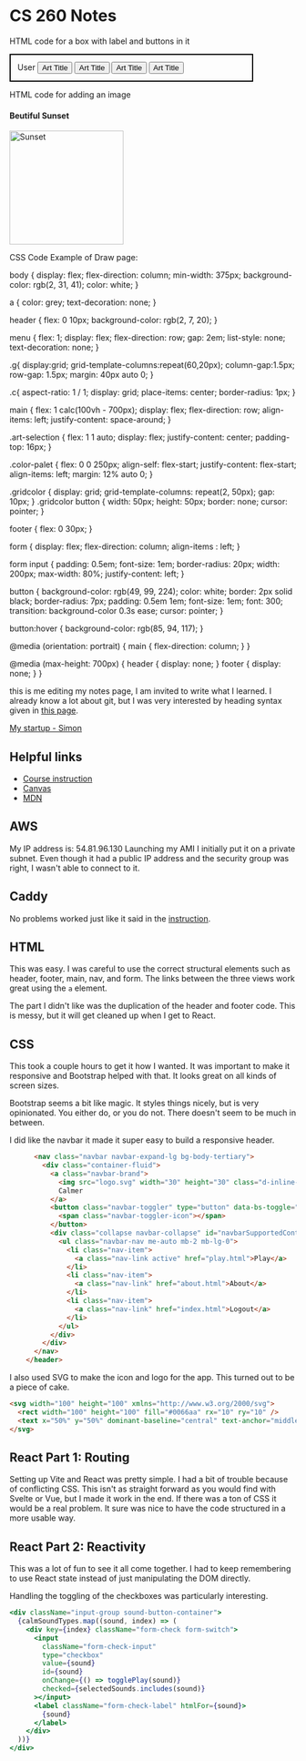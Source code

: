 # CS 260 Notes

HTML code for a box with label and buttons in it
<div style="border:2px solid #000; padding:12px; margin-bottom:10px; max-width:400px;">
            User
            <button type="submit">Art Title</button>
            <button type="submit">Art Title</button>
            <button type="submit">Art Title</button>
            <button type="submit">Art Title</button>
</div>

HTML code for adding an image
 <div>
  <h4>Beutiful Sunset</h4>
    <img src="../sunset.jpeg" alt="Sunset" width="200">
</div>




CSS Code Example of Draw page:

body {
  display: flex;
  flex-direction: column;
  min-width: 375px;
  background-color: rgb(2, 31, 41);
  color: white;
}

a {
  color: grey;
  text-decoration: none;
}


header {
  flex: 0 10px;
  background-color: rgb(2, 7, 20);
}

menu {
  flex: 1;
  display: flex; 
  flex-direction: row;
  gap: 2em;
  list-style: none;
  text-decoration: none;
} 

.g{
    display:grid;
    grid-template-columns:repeat(60,20px);
    column-gap:1.5px;
    row-gap: 1.5px;
    margin: 40px auto 0;
}

.c{
    aspect-ratio: 1 / 1;
    display: grid;
    place-items: center;
    border-radius: 1px;
}



main {
  flex: 1 calc(100vh - 700px);
  display: flex;
  flex-direction: row;
  align-items: left;
  justify-content: space-around;
}

.art-selection {
  flex: 1 1 auto;
  display: flex;
  justify-content: center;
  padding-top: 16px;
}

.color-palet {
    flex: 0 0 250px;
    align-self: flex-start;
    justify-content: flex-start;
    align-items: left;
    margin: 12% auto 0;
}

.gridcolor {
  display: grid;
  grid-template-columns: repeat(2, 50px);
  gap: 10px;
}
.gridcolor button {
  width: 50px;
  height: 50px;
  border: none;
  cursor: pointer;
}

footer {
  flex: 0 30px;
}


form {
  display: flex;
  flex-direction: column;
  align-items : left;
}

form input {
  padding: 0.5em;
  font-size: 1em;
  border-radius: 20px;
  width: 200px;
  max-width: 80%; 
  justify-content: left;
}



button {
  background-color: rgb(49, 99, 224);
  color: white;
  border: 2px solid black;
  border-radius: 7px;
  padding: 0.5em 1em;
  font-size: 1em;
  font: 300;
  transition: background-color 0.3s ease;
  cursor: pointer;
}

button:hover {
  background-color: rgb(85, 94, 117);
}



@media (orientation: portrait) {
  main {
    flex-direction: column;
  }
}

@media (max-height: 700px) {
  header {
    display: none;
  }
  footer {
    display: none;
  }
}










this is me editing my notes page, I am invited to write what I learned. I already know a lot about git, but I was very interested by heading syntax given in [this page](https://docs.github.com/en/get-started/writing-on-github/getting-started-with-writing-and-formatting-on-github/basic-writing-and-formatting-syntax).



[My startup - Simon](https://simon.cs260.click)

## Helpful links

- [Course instruction](https://github.com/webprogramming260)
- [Canvas](https://byu.instructure.com)
- [MDN](https://developer.mozilla.org)

## AWS

My IP address is: 54.81.96.130
Launching my AMI I initially put it on a private subnet. Even though it had a public IP address and the security group was right, I wasn't able to connect to it.

## Caddy

No problems worked just like it said in the [instruction](https://github.com/webprogramming260/.github/blob/main/profile/webServers/https/https.md).

## HTML

This was easy. I was careful to use the correct structural elements such as header, footer, main, nav, and form. The links between the three views work great using the `a` element.

The part I didn't like was the duplication of the header and footer code. This is messy, but it will get cleaned up when I get to React.

## CSS

This took a couple hours to get it how I wanted. It was important to make it responsive and Bootstrap helped with that. It looks great on all kinds of screen sizes.

Bootstrap seems a bit like magic. It styles things nicely, but is very opinionated. You either do, or you do not. There doesn't seem to be much in between.

I did like the navbar it made it super easy to build a responsive header.

```html
      <nav class="navbar navbar-expand-lg bg-body-tertiary">
        <div class="container-fluid">
          <a class="navbar-brand">
            <img src="logo.svg" width="30" height="30" class="d-inline-block align-top" alt="" />
            Calmer
          </a>
          <button class="navbar-toggler" type="button" data-bs-toggle="collapse" data-bs-target="#navbarSupportedContent">
            <span class="navbar-toggler-icon"></span>
          </button>
          <div class="collapse navbar-collapse" id="navbarSupportedContent">
            <ul class="navbar-nav me-auto mb-2 mb-lg-0">
              <li class="nav-item">
                <a class="nav-link active" href="play.html">Play</a>
              </li>
              <li class="nav-item">
                <a class="nav-link" href="about.html">About</a>
              </li>
              <li class="nav-item">
                <a class="nav-link" href="index.html">Logout</a>
              </li>
            </ul>
          </div>
        </div>
      </nav>
    </header>
```

I also used SVG to make the icon and logo for the app. This turned out to be a piece of cake.

```html
<svg width="100" height="100" xmlns="http://www.w3.org/2000/svg">
  <rect width="100" height="100" fill="#0066aa" rx="10" ry="10" />
  <text x="50%" y="50%" dominant-baseline="central" text-anchor="middle" font-size="72" font-family="Arial" fill="white">C</text>
</svg>
```

## React Part 1: Routing

Setting up Vite and React was pretty simple. I had a bit of trouble because of conflicting CSS. This isn't as straight forward as you would find with Svelte or Vue, but I made it work in the end. If there was a ton of CSS it would be a real problem. It sure was nice to have the code structured in a more usable way.

## React Part 2: Reactivity

This was a lot of fun to see it all come together. I had to keep remembering to use React state instead of just manipulating the DOM directly.

Handling the toggling of the checkboxes was particularly interesting.

```jsx
<div className="input-group sound-button-container">
  {calmSoundTypes.map((sound, index) => (
    <div key={index} className="form-check form-switch">
      <input
        className="form-check-input"
        type="checkbox"
        value={sound}
        id={sound}
        onChange={() => togglePlay(sound)}
        checked={selectedSounds.includes(sound)}
      ></input>
      <label className="form-check-label" htmlFor={sound}>
        {sound}
      </label>
    </div>
  ))}
</div>
```

